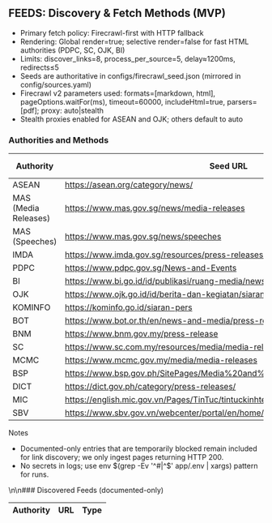 ## FEEDS: Discovery & Fetch Methods (MVP)

- Primary fetch policy: Firecrawl-first with HTTP fallback
- Rendering: Global render=true; selective render=false for fast HTML authorities (PDPC, SC, OJK, BI)
- Limits: discover_links=8, process_per_source=5, delay≈1200ms, redirects≤5
- Seeds are authoritative in configs/firecrawl_seed.json (mirrored in config/sources.yaml)
- Firecrawl v2 parameters used: formats=[markdown, html], pageOptions.waitFor(ms), timeout=60000, includeHtml=true, parsers=[pdf]; proxy: auto|stealth
- Stealth proxies enabled for ASEAN and OJK; others default to auto


### Authorities and Methods

Authority | Seed URL | Primary | Render Override
---|---|---|---
ASEAN | https://asean.org/category/news/ | Firecrawl | render=true
MAS (Media Releases) | https://www.mas.gov.sg/news/media-releases | Firecrawl | render=true
MAS (Speeches) | https://www.mas.gov.sg/news/speeches | Firecrawl | render=true
IMDA | https://www.imda.gov.sg/resources/press-releases-factsheets-and-speeches | Firecrawl | render=true
PDPC | https://www.pdpc.gov.sg/News-and-Events | HTTP/Firecrawl | render=false
BI | https://www.bi.go.id/id/publikasi/ruang-media/news-release/ | HTTP/Firecrawl | render=false
OJK | https://www.ojk.go.id/id/berita-dan-kegiatan/siaran-pers | HTTP/Firecrawl | render=false
KOMINFO | https://kominfo.go.id/siaran-pers | Firecrawl | render=true
BOT | https://www.bot.or.th/en/news-and-media/press-release | Firecrawl | render=true
BNM | https://www.bnm.gov.my/press-release | Firecrawl | render=true
SC | https://www.sc.com.my/resources/media/media-release | HTTP/Firecrawl | render=false
MCMC | https://www.mcmc.gov.my/media/media-releases | Firecrawl | render=true
BSP | https://www.bsp.gov.ph/SitePages/Media%20and%20Research/MediaReleases.aspx | Firecrawl | render=true
DICT | https://dict.gov.ph/category/press-releases/ | Firecrawl | render=true
MIC | https://english.mic.gov.vn/Pages/TinTuc/tintuckinhte.aspx | Firecrawl | render=true
SBV | https://www.sbv.gov.vn/webcenter/portal/en/home/sbv/news/press-release | Firecrawl | render=true

Notes
- Documented-only entries that are temporarily blocked remain included for link discovery; we only ingest pages returning HTTP 200.
- No secrets in logs; use env $(grep -Ev '^#|^$' app/.env | xargs) pattern for runs.

\n\n### Discovered Feeds (documented-only)

Authority | URL | Type
---|---|---

